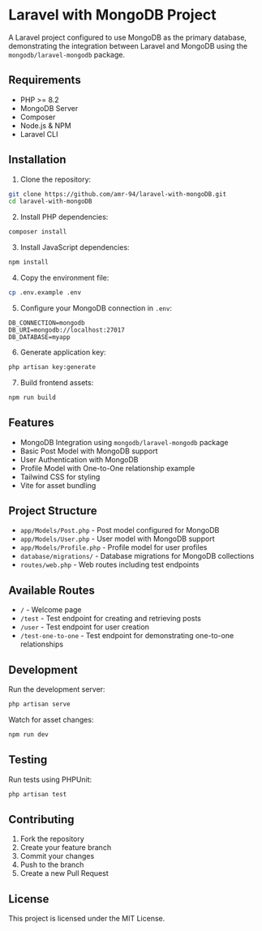 # Laravel with MongoDB Project

A Laravel project configured to use MongoDB as the primary database, demonstrating the integration between Laravel and MongoDB using the `mongodb/laravel-mongodb` package.

## Requirements

-   PHP >= 8.2
-   MongoDB Server
-   Composer
-   Node.js & NPM
-   Laravel CLI

## Installation

1. Clone the repository:

```bash
git clone https://github.com/amr-94/laravel-with-mongoDB.git
cd laravel-with-mongoDB
```

2. Install PHP dependencies:

```bash
composer install
```

3. Install JavaScript dependencies:

```bash
npm install
```

4. Copy the environment file:

```bash
cp .env.example .env
```

5. Configure your MongoDB connection in `.env`:

```env
DB_CONNECTION=mongodb
DB_URI=mongodb://localhost:27017
DB_DATABASE=myapp
```

6. Generate application key:

```bash
php artisan key:generate
```

7. Build frontend assets:

```bash
npm run build
```

## Features

-   MongoDB Integration using `mongodb/laravel-mongodb` package
-   Basic Post Model with MongoDB support
-   User Authentication with MongoDB
-   Profile Model with One-to-One relationship example
-   Tailwind CSS for styling
-   Vite for asset bundling

## Project Structure

-   `app/Models/Post.php` - Post model configured for MongoDB
-   `app/Models/User.php` - User model with MongoDB support
-   `app/Models/Profile.php` - Profile model for user profiles
-   `database/migrations/` - Database migrations for MongoDB collections
-   `routes/web.php` - Web routes including test endpoints

## Available Routes

-   `/` - Welcome page
-   `/test` - Test endpoint for creating and retrieving posts
-   `/user` - Test endpoint for user creation
-   `/test-one-to-one` - Test endpoint for demonstrating one-to-one relationships

## Development

Run the development server:

```bash
php artisan serve
```

Watch for asset changes:

```bash
npm run dev
```

## Testing

Run tests using PHPUnit:

```bash
php artisan test
```

## Contributing

1. Fork the repository
2. Create your feature branch
3. Commit your changes
4. Push to the branch
5. Create a new Pull Request

## License

This project is licensed under the MIT License.
